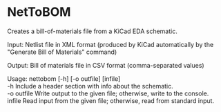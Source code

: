 # NetToBOM

Creates a bill-of-materials file from a KiCad EDA schematic.

Input: Netlist file in XML format (produced by KiCad automatically by the "Generate Bill of Materials" command)

Output: Bill of materials file in CSV format (comma-separated values)

Usage: nettobom [-h] [-o outfile] [infile]  
-h          Include a header section with info about the schematic.  
-o outfile  Write output to the given file; otherwise, write to the console.  
infile      Read input from the given file; otherwise, read from standard input.  
